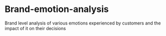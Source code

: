 # Brand-emotion-analysis
Brand level analysis of various emotions experienced by customers and the impact of it on their decisions
